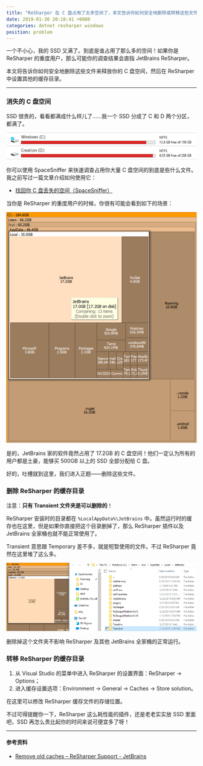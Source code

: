 ```yaml
---
title: "ReSharper 在 C 盘占用了太多空间了，本文告诉你如何安全地删除或转移这些文件"
date: 2019-01-30 20:18:41 +0800
categories: dotnet resharper windows
position: problem
---
```


一个不小心，我的 SSD 又满了。到底是谁占用了那么多的空间！如果你是 ReSharper 的重度用户，那么可能你的调查结果会直指 JetBrains ReSharper。

本文将告诉你如何安全地删除这些文件来释放你的 C 盘空间，然后在 ReSharper 中设置其他的缓存目录。

---

<div id="toc"></div>

### 消失的 C 盘空间

SSD 很贵的，看看都满成什么样儿了……我一个 SSD 分成了 C 和 D 两个分区，都满了。

![近乎满了的 SSD](/static/posts/2019-01-30-20-04-11.png)

你可以使用 SpaceSniffer 来快速调查占用你大量 C 盘空间的到底是些什么文件。我之前写过一篇文章介绍如何使用它：

- [找回你 C 盘丢失的空间（SpaceSniffer）](/windows/2017/09/17/find-lost-space-using-space-sniffer.html)

当你是 ReSharper 的重度用户的时候，你很有可能会看到如下的场景：

![JetBrains 家的软件竟然占据了这么多空间](/static/posts/2019-01-30-19-58-03.png)

是的，JetBrains 家的软件竟然占用了 17.2GB 的 C 盘空间！他们一定认为所有的用户都是土豪，能够买 500GB 以上的 SSD 全部分配给 C 盘。

好的，吐槽就到这里，我们进入正题——删除这些文件。

### 删除 ReSharper 的缓存目录

注意：**只有 Transient 文件夹是可以删除的**！

ReSharper 安装时的目录都在 `%LocalAppData%\JetBrains` 中。虽然运行时的缓存也在这里，但是如果你直接把这个目录删掉了，那么 ReSharper 插件以及 JetBrains 全家桶也就不能正常使用了。

Transient 意思跟 Temporary 差不多，就是短暂使用的文件。不过 ReSharper 竟然在这里堆了这么多。

![Transient](/static/posts/2019-01-30-20-10-46.png)

删除掉这个文件夹不影响 ReSharper 及其他 JetBrains 全家桶的正常运行。

### 转移 ReSharper 的缓存目录

1. 从 Visual Studio 的菜单中进入 ReSharper 的设置界面：ReSharper -> Options；
2. 进入缓存设置选项：Environment -> General -> Caches -> Store solution。

在这里可以修改 ReSharper 缓存文件的存储位置。

不过可得提醒你一下，ReSharper 这么耗性能的插件，还是老老实实放 SSD 里面吧，SSD 再怎么贵比起你的时间来说可便宜多了呀！

---

#### 参考资料

- [Remove old caches – ReSharper Support - JetBrains](https://resharper-support.jetbrains.com/hc/en-us/community/posts/360000087690-Remove-old-caches)
